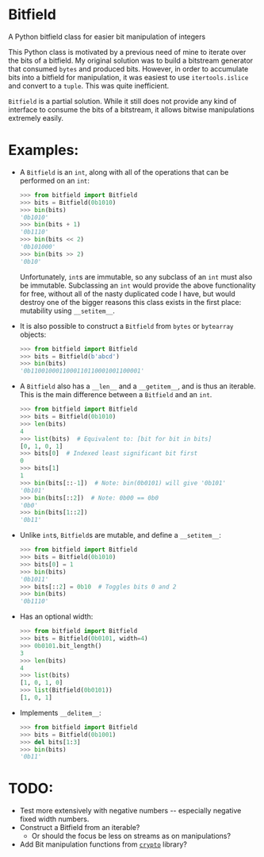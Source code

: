 # Bitfield
A Python bitfield class for easier bit manipulation of integers

This Python class is motivated by a previous need of mine to iterate over the bits of a bitfield. My original solution was to build a bitstream generator that consumed `bytes` and produced bits. However, in order to accumulate bits into a bitfield for manipulation, it was easiest to use `itertools.islice` and convert to a `tuple`. This was quite inefficient.

`Bitfield` is a partial solution. While it still does not provide any kind of interface to consume the bits of a bitstream, it allows bitwise manipulations extremely easily.

# Examples:
* A `Bitfield` is an `int`, along with all of the operations that can be performed on an `int`:
    ```python
    >>> from bitfield import Bitfield
    >>> bits = Bitfield(0b1010)
    >>> bin(bits)
    '0b1010'
    >>> bin(bits + 1)
    '0b1110'
    >>> bin(bits << 2)
    '0b101000'
    >>> bin(bits >> 2)
    '0b10'
    ```

    Unfortunately, `int`s are immutable, so any subclass of an `int` must also be immutable. Subclassing an `int` would provide the above functionality for free, without all of the nasty duplicated code I have, but would destroy one of the bigger reasons this class exists in the first place: mutability using `__setitem__`.
* It is also possible to construct a `Bitfield` from `bytes` or `bytearray` objects:
    ```python
    >>> from bitfield import Bitfield
    >>> bits = Bitfield(b'abcd')
    >>> bin(bits)
    '0b1100100011000110110001001100001'
    ```
* A `Bitfield` also has a `__len__` and a `__getitem__`, and is thus an iterable. This is the main difference between a `Bitfield` and an `int`.
    ```python
    >>> from bitfield import Bitfield
    >>> bits = Bitfield(0b1010)
    >>> len(bits)
    4
    >>> list(bits)  # Equivalent to: [bit for bit in bits]
    [0, 1, 0, 1]
    >>> bits[0]  # Indexed least significant bit first
    0
    >>> bits[1]
    1
    >>> bin(bits[::-1])  # Note: bin(0b0101) will give '0b101'
    '0b101'
    >>> bin(bits[::2])  # Note: 0b00 == 0b0
    '0b0'
    >>> bin(bits[1::2])
    '0b11'
    ```
* Unlike `int`s, `Bitfield`s are mutable, and define a `__setitem__`:
    ```python
    >>> from bitfield import Bitfield
    >>> bits = Bitfield(0b1010)
    >>> bits[0] = 1
    >>> bin(bits)
    '0b1011'
    >>> bits[::2] = 0b10  # Toggles bits 0 and 2
    >>> bin(bits)
    '0b1110'
    ```
* Has an optional width:
    ```python
    >>> from bitfield import Bitfield
    >>> bits = Bitfield(0b0101, width=4)
    >>> 0b0101.bit_length()
    3
    >>> len(bits)
    4
    >>> list(bits)
    [1, 0, 1, 0]
    >>> list(Bitfield(0b0101))
    [1, 0, 1]
    ```
* Implements `__delitem__`:
    ```python
    >>> from bitfield import Bitfield
    >>> bits = Bitfield(0b1001)
    >>> del bits[1:3]
    >>> bin(bits)
    '0b11'
    ```

# TODO:
* Test more extensively with negative numbers -- especially negative fixed width numbers.
* Construct a Bitfield from an iterable?
    - Or should the focus be less on streams as on manipulations?
* Add Bit manipulation functions from [`crypto`](https://github.com/Notgnoshi/cryptography) library?
